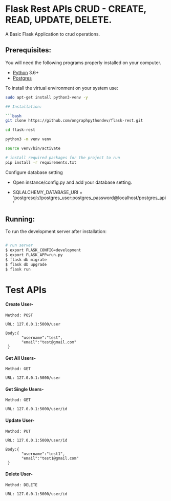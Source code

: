 # Flask Rest APIs CRUD - CREATE, READ, UPDATE, DELETE.

A Basic Flask Application to crud operations.

## Prerequisites:

You will need the following programs properly installed on your computer.

* [Python](https://www.python.org/) 3.6+
* [Postgres](https://www.postgresql.org/)

To install the virtual environment on your system use:

```bash
sudo apt-get install python3-venv -y

## Installation:

```bash
git clone https://github.com/ongraphpythondev/flask-rest.git

cd flask-rest

python3 -m venv venv

source venv/bin/activate

# install required packages for the project to run
pip install -r requirements.txt
```
Configure database setting
* Open instance/config.py and add your database setting.

* SQLALCHEMY_DATABASE_URI = 'postgresql://postgres_user:postgres_password@localhost/postgres_api'


## Running:

To run the development server after installation:

```bash

# run server
$ export FLASK_CONFIG=development
$ export FLASK_APP=run.py
$ flask db migrate
$ flask db upgrade
$ flask run
```

# Test APIs
#### Create User- 

    Method: POST

    URL: 127.0.0.1:5000/user

    Body:{
           "username":"test",
           "email":"test@gmail.com"
	 }

#### Get All Users- 

    Method: GET

    URL: 127.0.0.1:5000/user


#### Get Single Users- 

    Method: GET

    URL: 127.0.0.1:5000/user/id


#### Update User- 

    Method: PUT

    URL: 127.0.0.1:5000/user/id

    Body:{
           "username":"test1",
           "email":"test1@gmail.com"
	 }


#### Delete User- 

    Method: DELETE

    URL: 127.0.0.1:5000/user/id


